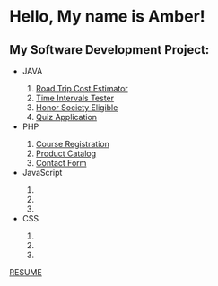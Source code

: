 

<h1>Hello, My name is Amber!</h1> 

<h2>My Software Development Project:</h2>
<ul>
  <li>JAVA</li>
  <ol>
    <li><a href="https://github.com/AmberKRodriguez/RoadTripCostEstimator">Road Trip Cost Estimator</a> </li>
    <li><a href="https://github.com/AmberKRodriguez/TimeIntervalCheck/tree/main">Time Intervals Tester</a></li>
     <li><a href="https://github.com/AmberKRodriguez/HonorSocietyEligible">Honor Society Eligible</a></li>
    <li><a href="">Quiz Application</a></li>
  </ol>
  <li>PHP</li>
  <ol>
    <li><a href="">Course Registration</a> </li>
    <li><a href="">Product Catalog</a></li>
     <li><a href="">Contact Form</a></li>
  </ol>
  <li>JavaScript</li>
  <ol>
    <li><a href=""></a> </li>
    <li><a href=""></a></li>
     <li><a href=""></a></li>
  </ol>
  <li>CSS</li>
  <ol>
    <li><a href=""></a> </li>
    <li><a href=""></a></li>
     <li><a href=""></a></li>
  </ol>
</ul>


<a href="https://github.com/AmberKRodriguez/ResumePage">RESUME</a>
